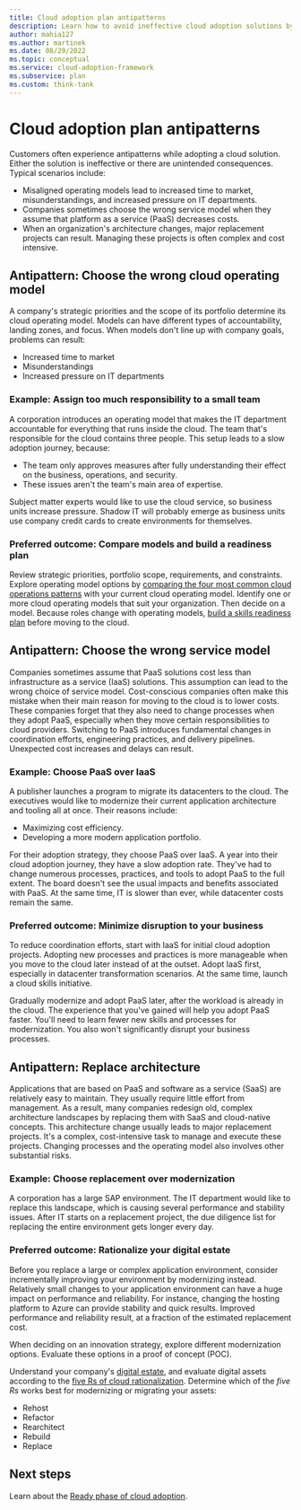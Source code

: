 ```yaml
---
title: Cloud adoption plan antipatterns
description: Learn how to avoid ineffective cloud adoption solutions by avoiding common antipatterns.
author: mahia127
ms.author: martinek
ms.date: 08/29/2022
ms.topic: conceptual
ms.service: cloud-adoption-framework
ms.subservice: plan
ms.custom: think-tank
---
```


# Cloud adoption plan antipatterns

Customers often experience antipatterns while adopting a cloud solution. Either the solution is ineffective or there are unintended consequences. Typical scenarios include:

- Misaligned operating models lead to increased time to market, misunderstandings, and increased pressure on IT departments.
- Companies sometimes choose the wrong service model when they assume that platform as a service (PaaS) decreases costs.
- When an organization's architecture changes, major replacement projects can result. Managing these projects is often complex and cost intensive.

## Antipattern: Choose the wrong cloud operating model

A company's strategic priorities and the scope of its portfolio determine its cloud operating model. Models can have different types of accountability, landing zones, and focus. When models don't line up with company goals, problems can result:

- Increased time to market
- Misunderstandings
- Increased pressure on IT departments

### Example: Assign too much responsibility to a small team

A corporation introduces an operating model that makes the IT department accountable for everything that runs inside the cloud. The team that's responsible for the cloud contains three people. This setup leads to a slow adoption journey, because:

- The team only approves measures after fully understanding their effect on the business, operations, and security.
- These issues aren't the team's main area of expertise.

Subject matter experts would like to use the cloud service, so business units increase pressure. Shadow IT will probably emerge as business units use company credit cards to create environments for themselves.

### Preferred outcome: Compare models and build a readiness plan

Review strategic priorities, portfolio scope, requirements, and constraints. Explore operating model options by [comparing the four most common cloud operations patterns](../operating-model/compare.md) with your current cloud operating model. Identify one or more cloud operating models that suit your organization. Then decide on a model. Because roles change with operating models, [build a skills readiness plan](../plan/adapt-roles-skills-processes.md) before moving to the cloud.

## Antipattern: Choose the wrong service model

Companies sometimes assume that PaaS solutions cost less than infrastructure as a service (IaaS) solutions. This assumption can lead to the wrong choice of service model. Cost-conscious companies often make this mistake when their main reason for moving to the cloud is to lower costs. These companies forget that they also need to change processes when they adopt PaaS, especially when they move certain responsibilities to cloud providers. Switching to PaaS introduces fundamental changes in coordination efforts, engineering practices, and delivery pipelines. Unexpected cost increases and delays can result.

### Example: Choose PaaS over IaaS

A publisher launches a program to migrate its datacenters to the cloud. The executives would like to modernize their current application architecture and tooling all at once. Their reasons include:

- Maximizing cost efficiency.
- Developing a more modern application portfolio.

For their adoption strategy, they choose PaaS over IaaS. A year into their cloud adoption journey, they have a slow adoption rate. They've had to change numerous processes, practices, and tools to adopt PaaS to the full extent. The board doesn't see the usual impacts and benefits associated with PaaS. At the same time, IT is slower than ever, while datacenter costs remain the same.

### Preferred outcome: Minimize disruption to your business

To reduce coordination efforts, start with IaaS for initial cloud adoption projects. Adopting new processes and practices is more manageable when you move to the cloud later instead of at the outset. Adopt IaaS first, especially in datacenter transformation scenarios. At the same time, launch a cloud skills initiative.

Gradually modernize and adopt PaaS later, after the workload is already in the cloud. The experience that you've gained will help you adopt PaaS faster. You'll need to learn fewer new skills and processes for modernization. You also won't significantly disrupt your business processes.

## Antipattern: Replace architecture

Applications that are based on PaaS and software as a service (SaaS) are relatively easy to maintain. They usually require little effort from management. As a result, many companies redesign old, complex architecture landscapes by replacing them with SaaS and cloud-native concepts. This architecture change usually leads to major replacement projects. It's a complex, cost-intensive task to manage and execute these projects. Changing processes and the operating model also involves other substantial risks.

### Example: Choose replacement over modernization

A corporation has a large SAP environment. The IT department would like to replace this landscape, which is causing several performance and stability issues. After IT starts on a replacement project, the due diligence list for replacing the entire environment gets longer every day.

### Preferred outcome: Rationalize your digital estate

Before you replace a large or complex application environment, consider incrementally improving your environment by modernizing instead. Relatively small changes to your application environment can have a huge impact on performance and reliability. For instance, changing the hosting platform to Azure can provide stability and quick results. Improved performance and reliability result, at a fraction of the estimated replacement cost.

When deciding on an innovation strategy, explore different modernization options. Evaluate these options in a proof of concept (POC).

Understand your company's [digital estate](../digital-estate/index.md), and evaluate digital assets according to the [five Rs of cloud rationalization](../digital-estate/5-rs-of-rationalization.md). Determine which of the *five Rs* works best for modernizing or migrating your assets:

- Rehost
- Refactor
- Rearchitect
- Rebuild
- Replace

## Next steps

Learn about the [Ready phase of cloud adoption](../../docs/ready/index.md).
